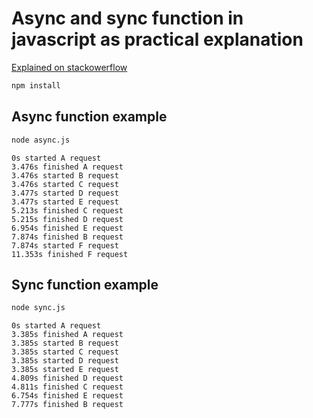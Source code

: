 # Async and sync function in javascript as practical explanation

[Explained on stackowerflow](https://stackoverflow.com/questions/748175/asynchronous-vs-synchronous-execution-what-does-it-really-mean)

```bash
npm install
```

## Async function example

```bash
node async.js
```

```text
0s started A request
3.476s finished A request
3.476s started B request
3.476s started C request
3.477s started D request
3.477s started E request
5.213s finished C request
5.215s finished D request
6.954s finished E request
7.874s finished B request
7.874s started F request
11.353s finished F request
```

## Sync function example

```bash
node sync.js
```

```text
0s started A request
3.385s finished A request
3.385s started B request
3.385s started C request
3.385s started D request
3.385s started E request
4.809s finished D request
4.811s finished C request
6.754s finished E request
7.777s finished B request
```
